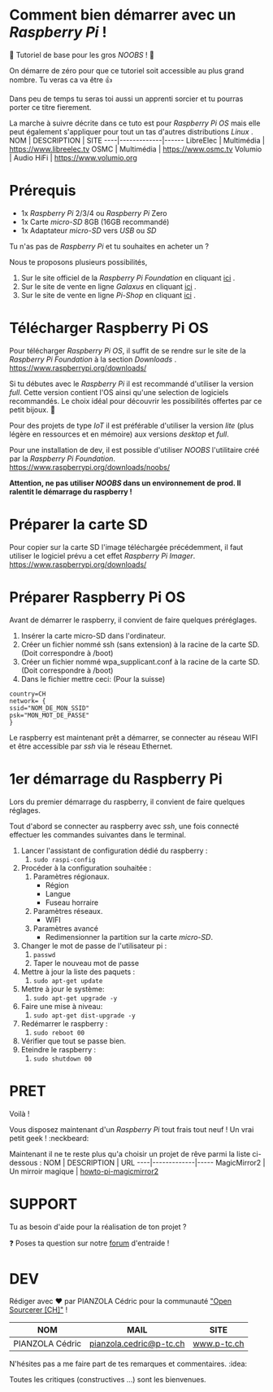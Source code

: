 # Comment bien démarrer avec un *Raspberry Pi* !
:checkered_flag: Tutoriel de base pour les gros *NOOBS* ! :checkered_flag:

[](/img/raspberrypi-400x400.jpg)

On démarre de zéro pour que ce tutoriel soit accessible au plus grand nombre. Tu veras ca va être :thumbsup:

Dans peu de temps tu seras toi aussi un apprenti sorcier et tu pourras porter ce titre fierement.

La marche à suivre décrite dans ce tuto est pour *Raspberry Pi OS* mais elle peut également s'appliquer pour tout un tas d'autres distributions *Linux* .
NOM | DESCRIPTION | SITE
----|-------------|------
LibreElec | Multimédia | https://www.libreelec.tv
OSMC | Multimédia | https://www.osmc.tv
Volumio | Audio HiFi | https://www.volumio.org

# Prérequis
* 1x *Raspberry Pi* 2/3/4 ou *Raspberry Pi* Zero
* 1x Carte *micro-SD* 8GB (16GB recommandé)
* 1x Adaptateur *micro-SD* vers *USB* ou *SD*

Tu n'as pas de *Raspberry Pi* et tu souhaites en acheter un ?

Nous te proposons plusieurs possibilités,
1. Sur le site officiel de la *Raspberry Pi Foundation* en cliquant [ici](https://www.raspberrypi.org/) .
2. Sur le site de vente en ligne *Galaxus* en cliquant [ici](https://www.galaxus.ch) .
3. Sur le site de vente en ligne *Pi-Shop* en cliquant [ici](https://www.pi-shop.ch) .

# Télécharger Raspberry Pi OS
Pour télécharger *Raspberry Pi OS*, il suffit de se rendre sur le site de la *Raspberry Pi Foundation* à la section *Downloads* .
https://www.raspberrypi.org/downloads/

Si tu débutes avec le *Raspberry Pi* il est recommandé d'utiliser la version *full*. Cette version contient l'OS ainsi qu'une selection de logiciels recommandés. Le choix idéal pour découvrir les possibilités offertes par ce petit bijoux. :gem:

Pour des projets de type *IoT* il est préférable d'utiliser la version *lite* (plus légère en ressources et en mémoire) aux versions *desktop* et *full*.

Pour une installation de dev, il est possible d'utiliser *NOOBS* l'utilitaire créé par la *Raspberry Pi Foundation*.
https://www.raspberrypi.org/downloads/noobs/

**Attention, ne pas utiliser *NOOBS* dans un environnement de prod. Il ralentit le démarrage du raspberry !**

# Préparer la carte SD
Pour copier sur la carte SD l'image téléchargée précédemment, il faut utiliser le logiciel prévu a cet effet *Raspberry Pi Imager*.
https://www.raspberrypi.org/downloads/

# Préparer Raspberry Pi OS
Avant de démarrer le raspberry, il convient de faire quelques préréglages.
1. Insérer la carte micro-SD dans l'ordinateur.
2. Créer un fichier nommé ssh (sans extension) à la racine de la carte SD. (Doit correspondre à /boot)
3. Créer un fichier nommé wpa_supplicant.conf à la racine de la carte SD. (Doit correspondre à /boot)
4. Dans le fichier mettre ceci: (Pour la suisse)
```
country=CH
network= {
ssid="NOM_DE_MON_SSID"
psk="MON_MOT_DE_PASSE"   
}
```
Le raspberry est maintenant prêt a démarrer, se connecter au réseau WIFI et être accessible par *ssh* via le réseau Ethernet.

# 1er démarrage du Raspberry Pi
Lors du premier démarrage du raspberry, il convient de faire quelques réglages.

Tout d'abord se connecter au raspberry avec *ssh*, une fois connecté effectuer les commandes suivantes dans le terminal.

1. Lancer l'assistant de configuration dédié du raspberry :
    1. `sudo raspi-config`
2. Procéder à la configuration souhaitée :
    1. Paramètres régionaux.
        * Région
        * Langue
        * Fuseau horraire
    2. Paramètres réseaux.
        * WIFI
    3. Paramètres avancé
        * Redimensionner la partition sur la carte *micro-SD*.
3. Changer le mot de passe de l'utilisateur pi :
    1. `passwd`
    2. Taper le nouveau mot de passe
4. Mettre à jour la liste des paquets :
    1. `sudo apt-get update`
5. Mettre à jour le système:
    1. `sudo apt-get upgrade -y`
6. Faire une mise à niveau:
    1. `sudo apt-get dist-upgrade -y`
7. Redémarrer le raspberry :
    1. `sudo reboot 00`
8. Vérifier que tout se passe bien.
9. Eteindre le raspberry :
    1. `sudo shutdown 00`

# PRET
Voilà !

Vous disposez maintenant d'un *Raspberry Pi* tout frais tout neuf ! Un vrai petit geek ! :neckbeard:

Maintenant il ne te reste plus qu'a choisir un projet de rêve parmi la liste ci-dessous :
NOM | DESCRIPTION | URL
----|-------------|-----
MagicMirror2 | Un mirroir magique | [howto-pi-magicmirror2]()

# SUPPORT
Tu as besoin d'aide pour la réalisation de ton projet ?

:question: Poses ta question sur notre [forum](https://www.opensourcerer.ch/forum) d'entraide !

# DEV

Rédiger avec :heart: par PIANZOLA Cédric pour la communauté ["Open Sourcerer [CH]"](https://www.opensourcerer.ch) !

NOM | MAIL | SITE
----|------|------
PIANZOLA Cédric | pianzola.cedric@p-tc.ch | www.p-tc.ch

N'hésites pas a me faire part de tes remarques et commentaires. :idea:

Toutes les critiques (constructives ...) sont les bienvenues.
